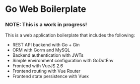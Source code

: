 # Go Web Boilerplate
### NOTE: This is a work in progress!

This is a web application boilerplate that includes the following:
- REST API backend with Go + Gin
- ORM with Gorm and MySQL
- Backend authentication with JWTs
- Simple environment configuration with GoDotEnv
- Frontend with VueJS 2.6
- Frontend routing with Vue Router
- Frontend state persistence with Vuex